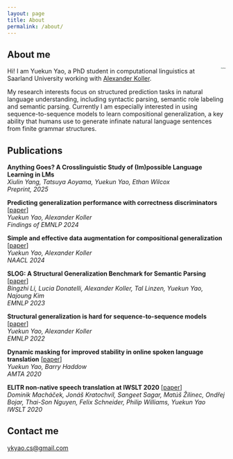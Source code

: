```yaml
---
layout: page
title: About
permalink: /about/
---
```


## About me

  <img src="/Users/yuekunyao/Saarland/ykyaol7.github.io/static/images/photo.jpg" 
       alt="photo" 
       style="float: right; margin-left: 20px; zoom: 20%;" />

Hi! I am Yuekun Yao, a PhD student in computational linguistics at Saarland University working with [Alexander Koller](https://www.coli.uni-saarland.de/~koller/).

My research interests focus on structured prediction tasks in natural language understanding, including syntactic parsing, semantic role labeling and semantic parsing. Currently I am especially interested in using sequence-to-sequence models to learn compositional generalization, a key ability that humans use to generate infinate natural language sentences from finite grammar structures.



## Publications

<div style="margin-bottom: 1em;">   <strong>Anything Goes? A Crosslinguistic Study of (Im)possible Language Learning in LMs</strong><br>   <em>Xiulin Yang, Tatsuya Aoyama, Yuekun Yao, Ethan Wilcox</em><br>   <span style="font-style: italic;">Preprint, 2025</span> </div> <div style="margin-bottom: 1em;">   <strong>Predicting generalization performance with correctness discriminators</strong>     [<a href="https://arxiv.org/abs/2311.09422">paper</a>]<br>   <em>Yuekun Yao, Alexander Koller</em><br>   <span style="font-style: italic;">Findings of EMNLP 2024</span> </div> <div style="margin-bottom: 1em;">   <strong>Simple and effective data augmentation for compositional generalization</strong>     [<a href="https://arxiv.org/abs/2401.09815">paper</a>]<br>   <em>Yuekun Yao, Alexander Koller</em><br>   <span style="font-style: italic;">NAACL 2024</span> </div> <div style="margin-bottom: 1em;">   <strong>SLOG: A Structural Generalization Benchmark for Semantic Parsing</strong>     [<a href="https://aclanthology.org/2023.emnlp-main.194/">paper</a>]<br>   <em>Bingzhi Li, Lucia Donatelli, Alexander Koller, Tal Linzen, Yuekun Yao, Najoung Kim</em><br>   <span style="font-style: italic;">EMNLP 2023</span> </div> <div style="margin-bottom: 1em;">   <strong>Structural generalization is hard for sequence-to-sequence models</strong>     [<a href="https://aclanthology.org/2022.emnlp-main.337/">paper</a>]<br>   <em>Yuekun Yao, Alexander Koller</em><br>   <span style="font-style: italic;">EMNLP 2022</span> </div> <div style="margin-bottom: 1em;">   <strong>Dynamic masking for improved stability in online spoken language translation</strong>     [<a href="https://aclanthology.org/2022.emnlp-main.337/">paper</a>]<br>   <em>Yuekun Yao, Barry Haddow</em><br>   <span style="font-style: italic;">AMTA 2020</span> </div> <div style="margin-bottom: 1em;">   <strong>ELITR non-native speech translation at IWSLT 2020</strong>     [<a href="https://aclanthology.org/2020.iwslt-1.25.pdf">paper</a>]<br>   <em>Dominik Macháček, Jonáš Kratochvíl, Sangeet Sagar, Matúš Žilinec, Ondřej Bojar, Thai-Son Nguyen, Felix Schneider, Philip Williams, Yuekun Yao</em><br>   <span style="font-style: italic;">IWSLT 2020</span> </div>



## Contact me

[ykyao.cs@gmail.com](mailto:ykyao.cs@gmail.com)

